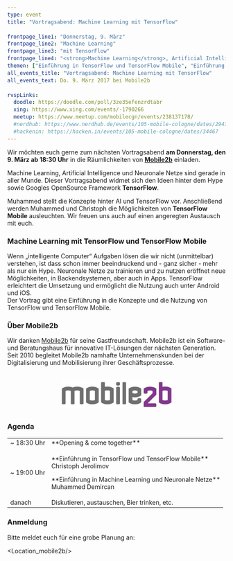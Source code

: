 ```yaml
---
type: event
title: "Vortragsabend: Machine Learning mit TensorFlow"

frontpage_line1: "Donnerstag, 9. März"
frontpage_line2: "Machine Learning"
frontpage_line3: "mit TensorFlow"
frontpage_line4: "<strong>Machine Learning</strong>, Artificial Intelligence, Neuronale Netze sind gerade in aller Munde und werden die Software-Entwicklung immer mehr beeinflussen. Wir schauen <strong>bei Mobile2b</strong> was hinter Googles OpenSource Framework <strong>TensorFlow</strong> und <strong>TensorFlow Mobile</strong> steckt."
themen: ["Einführung in TensorFlow und TensorFlow Mobile", "Einführung in Machine Learning und Neuronale Netze"]
all_events_title: "Vortragsabend: Machine Learning mit TensorFlow"
all_events_text: Do. 9. März 2017 bei Mobile2b

rvspLinks:
  doodle: https://doodle.com/poll/3ze35efenzrdtabr
  xing: https://www.xing.com/events/-1790266
  meetup: https://www.meetup.com/mobilecgn/events/238137178/
  #nerdhub: https://www.nerdhub.de/events/105-mobile-cologne/dates/29471
  #hackenin: https://hacken.in/events/105-mobile-cologne/dates/34467
---
```


Wir möchten euch gerne zum nächsten Vortragsabend
**am Donnerstag, den 9. März ab 18:30 Uhr** in die
Räumlichkeiten von <a href="https://www.mobile2b.de/">**Mobile2b**</a> einladen.

Machine Learning, Artificial Intelligence und Neuronale Netze
sind gerade in aller Munde.
Dieser Vortragsabend widmet sich den Ideen hinter dem Hype sowie
Googles OpenSource Framework **TensorFlow**.

Muhammed stellt die Konzepte hinter AI und TensorFlow vor.
Anschließend werden Muhammed und Christoph die Möglichkeiten
von **TensorFlow Mobile** ausleuchten.
Wir freuen uns auch auf einen angeregten Austausch mit euch.

### Machine Learning mit TensorFlow und TensorFlow Mobile

Wenn „intelligente Computer“ Aufgaben lösen die wir nicht (unmittelbar)
verstehen, ist dass schon immer beeindruckend und - ganz sicher -
mehr als nur ein Hype.
Neuronale Netze zu trainieren und zu nutzen eröffnet neue Möglichkeiten,
in Backendsystemen, aber auch in Apps. TensorFlow erleichtert die
Umsetzung und ermöglicht die Nutzung auch unter Android und iOS.<br/>
Der Vortrag gibt eine Einführung in die Konzepte und die Nutzung
von TensorFlow und TensorFlow Mobile.

### Über Mobile2b

Wir danken <a href="https://www.mobile2b.de/">Mobile2b</a>
für seine Gastfreundschaft.
Mobile2b ist ein Software- und Beratungshaus für innovative IT-Lösungen
der nächsten Generation. Seit 2010 begleitet Mobile2b
namhafte Unternehmenskunden bei der Digitalisierung und
Mobilisierung ihrer Geschäftsprozesse.

<p style="text-align: center; margin-top: 30px; margin-bottom: 30px;">
    <a href="https://www.mobile2b.de/"><img src="/static/images/mobile2b-ohne-tagline.jpg" alt="Mobile2b" width="255" height="66" /></a>
</p>

### Agenda

<table>
  <tr>
    <td>~ 18:30 Uhr</td>
    <td>**Opening &amp; come together**</td>
  </tr>
  <tr>
    <td>~ 19:00 Uhr</td>
    <td>
      <p>
        **Einführung in TensorFlow und TensorFlow Mobile**<br/>
        Christoph Jerolimov
      </p>
      <p>
        **Einführung in Machine Learning und Neuronale Netze**<br/>
        Muhammed Demircan
      </p>
    </td>
  </tr>
  <tr>
    <td>danach</td>
    <td>Diskutieren, austauschen, Bier trinken, etc.</td>
  </tr>
</table>

### Anmeldung

Bitte meldet euch für eine grobe Planung an:&nbsp;
<RegisterLinks />

<Location_mobile2b/>
